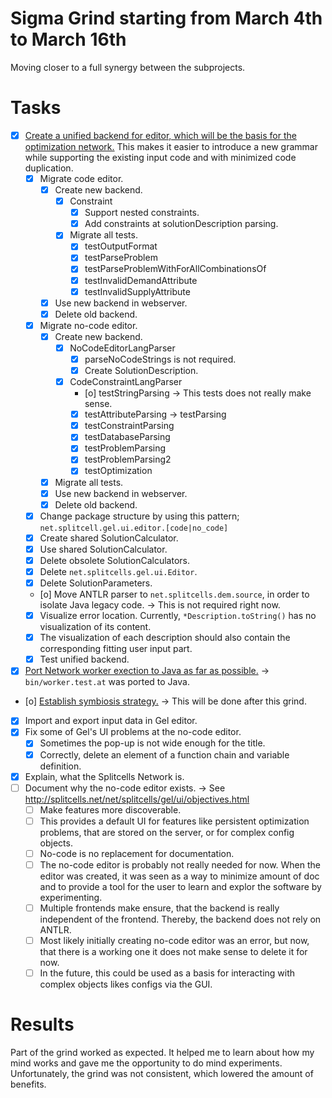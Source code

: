 # Sigma Grind starting from March 4th to March 16th
Moving closer to a full synergy between the subprojects.
# Tasks
* [x] [Create a unified backend for editor, which will be the basis for the optimization network.](../features/2024-11-13-t37-solve-sport-lesson-assignment.md)
  This makes it easier to introduce a new grammar while supporting the existing input code and with minimized code duplication.
    * [x] Migrate code editor.
        * [x] Create new backend.
            * [x] Constraint
                * [x] Support nested constraints.
                * [x] Add constraints at solutionDescription parsing.
            * [x] Migrate all tests.
                * [x] testOutputFormat
                * [x] testParseProblem
                * [x] testParseProblemWithForAllCombinationsOf
                * [x] testInvalidDemandAttribute
                * [x] testInvalidSupplyAttribute
        * [x] Use new backend in webserver.
        * [x] Delete old backend.
    * [x] Migrate no-code editor.
        * [x] Create new backend.
            * [x] NoCodeEditorLangParser
                * [x] parseNoCodeStrings is not required.
                * [x] Create SolutionDescription.
            * [x] CodeConstraintLangParser
                * [o] testStringParsing -> This tests does not really make sense.
                * [x] testAttributeParsing -> testParsing
                * [x] testConstraintParsing
                * [x] testDatabaseParsing
                * [x] testProblemParsing
                * [x] testProblemParsing2
                * [x] testOptimization
        * [x] Migrate all tests.
        * [x] Use new backend in webserver.
        * [x] Delete old backend.
    * [x] Change package structure by using this pattern; `net.splitcell.gel.ui.editor.[code|no_code]`
    * [x] Create shared SolutionCalculator.
    * [x] Use shared SolutionCalculator.
    * [x] Delete obsolete SolutionCalculators.
    * [x] Delete `net.splitcells.gel.ui.Editor`.
    * [x] Delete SolutionParameters.
    * [o] Move ANTLR parser to `net.splitcells.dem.source`, in order to isolate Java legacy code. -> This is not required right now.
    * [x] Visualize error location. Currently, `*Description.toString()` has no visualization of its content.
    * [x] The visualization of each description should also contain the corresponding fitting user input part.
    * [x] Test unified backend.
* [x] [Port Network worker exection to Java as far as possible.](../compatibility-portability-and-adaptability/2025-02-25-t59-port-shell-project-to-java-and-the-network-worker.md) -> `bin/worker.test.at` was ported to Java.
* [o] [Establish symbiosis strategy.](../cooperation-and-symbiosis/2025-03-01-t60-establish-a-symbiosis-strategy.md) -> This will be done after this grind.
* [x] Import and export input data in Gel editor.
* [x] Fix some of Gel's UI problems at the no-code editor.
    * [x] Sometimes the pop-up is not wide enough for the title.
    * [x] Correctly, delete an element of a function chain and variable definition.
* [x] Explain, what the Splitcells Network is.
* [ ] Document why the no-code editor exists. -> See http://splitcells.net/net/splitcells/gel/ui/objectives.html
    * [ ] Make features more discoverable.
    * [ ] This provides a default UI for features like persistent optimization problems,
      that are stored on the server, or for complex config objects. 
    * [ ] No-code is no replacement for documentation.
    * [ ] The no-code editor is probably not really needed for now.
      When the editor was created, it was seen as a way to minimize amount of doc and
      to provide a tool for the user to learn and explor the software by experimenting.
    * [ ] Multiple frontends make ensure, that the backend is really independent of the frontend.
      Thereby, the backend does not rely on ANTLR.
    * [ ] Most likely initially creating no-code editor was an error,
      but now, that there is a working one it does not make sense to delete it for now.
    * [ ] In the future, this could be used as a basis for interacting with complex objects likes configs via the GUI.
# Results
Part of the grind worked as expected.
It helped me to learn about how my mind works and gave me the opportunity to do mind experiments.
Unfortunately, the grind was not consistent, which lowered the amount of benefits. 